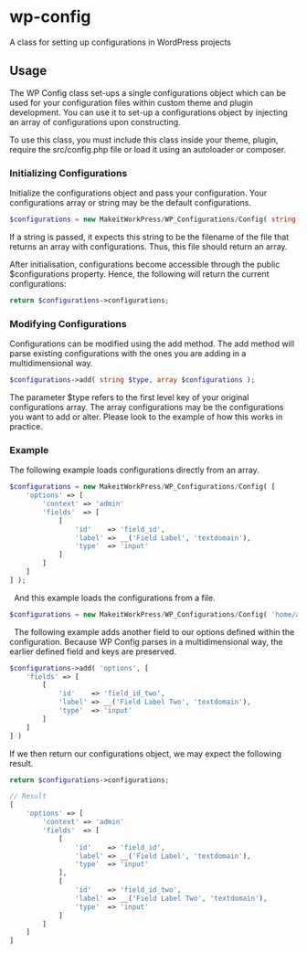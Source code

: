 # wp-config
A class for setting up configurations in WordPress projects

## Usage
The WP Config class set-ups a single configurations object which can be used for your configuration files within custom theme and plugin development. You can use it to set-up a configurations object by injecting an array of configurations upon constructing.

To use this class, you must include this class inside your theme, plugin, require the src/config.php file or load it using an autoloader or composer.

### Initializing Configurations
Initialize the configurations object and pass your configuration. Your configurations array or string may be the default configurations.

```php
$configurations = new MakeitWorkPress/WP_Configurations/Config( string|array $configuration );
``` 

If a string is passed, it expects this string to be the filename of the file that returns an array with configurations. Thus, this file should return an array.

After initialisation, configurations become accessible through the public $configurations property. Hence, the following will return the current configurations:

```php
return $configurations->configurations;
``` 

### Modifying Configurations
Configurations can be modified using the add method. The add method will parse existing configurations with the ones you are adding in a multidimensional way.

```php
$configurations->add( string $type, array $configurations );
```

The parameter $type refers to the first level key of your original configurations array. The array configurations may be the configurations you want to add or alter. Please look to the example of how this works in practice.

### Example
The following example loads configurations directly from an array.

```php
$configurations = new MakeitWorkPress/WP_Configurations/Config( [
    'options' => [
        'context' => 'admin'
        'fields'  => [
            [
                'id'    => 'field_id',
                'label' => __('Field Label', 'textdomain'),
                'type'  => 'input'
            ]
        ]
    ]
] );
``` 

&nbsp;
And this example loads the configurations from a file.
```php
$configurations = new MakeitWorkPress/WP_Configurations/Config( 'home/app/appname/wp-content/themes/theme/config/settings.php' );
``` 

&nbsp;
The following example adds another field to our options defined within the configuration. Because WP Config parses in a multidimensional way, the earlier defined field and keys are preserved.
```php
$configurations->add( 'options', [
    'fields' => [
        [
            'id'    => 'field_id_two',
            'label' => __('Field Label Two', 'textdomain'),
            'type'  => 'input'            
        ]
    ]
] )
``` 

If we then return our configurations object, we may expect the following result.
```php
return $configurations->configurations;

// Result
[
    'options' => [
        'context' => 'admin'
        'fields'  => [
            [
                'id'    => 'field_id',
                'label' => __('Field Label', 'textdomain'),
                'type'  => 'input'
            ],
            [
                'id'    => 'field_id_two',
                'label' => __('Field Label Two', 'textdomain'),
                'type'  => 'input'            
            ]            
        ]
    ]    
]
``` 